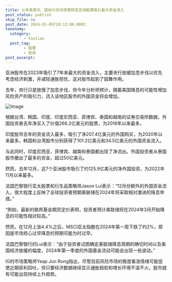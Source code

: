 ```yaml
---
title: 七年来首次，因央行货币政策转变亚洲股票吸引最大资金流入
post_status: publish
skip_file: no
post_date: 2024-01-05T10:13:00.000Z
taxonomy:
  category:
        - toutiao
  post_tag:
        - 股票
        - 投资
post_excerpt: 
---
```

亚洲股市在2023年吸引了7年来最大的资金流入，主要央行放缓加息步伐以优先考虑经济刺激，并减轻通胀担忧，这对股市起到了鼓舞作用。

去年，央行只是放慢了加息步伐，但今年分析师预计，随着美国降息的可能性增加风险资产的吸引力，流入该地区股市的外国资金将会增加。

![Image](https://images.unsplash.com/photo-1524492412937-b28074a5d7da?ixlib=rb-4.0.3&q=85&fm=jpg&crop=entropy&cs=srgb)

根据台湾、韩国、印度、印度尼西亚、菲律宾、泰国和越南的证券交易所数据，外国投资者去年净买入了价值266.2亿美元的股票，为2016年以来最多。

印度股市去年的资金流入最多，吸引了净207.4亿美元的外国购买，为2020年以来最多。韩国和台湾股市分别获得了101.2亿美元和34.5亿美元的外国资金流入。

与此同时，印度尼西亚、菲律宾、越南和泰国都出现了净流出。外国投资者从泰国股市撤出了最多的资金，超过50亿美元。

然而，去年12月，这7个亚洲股市吸引了约125.9亿美元的净外国投资，为2022年11月以来最多。

法国巴黎银行亚太股票和衍生品策略师Jason Lui表示：“12月份额外的外国资金流入，很大程度上反映了全球投资者预期美联储在2024年将采取相对激进的降息举措。”

“例如，最新的联邦基金期货定价表明，投资者预计美联储将在2024年3月开始降息的可能性相对较高。”

然而，在12月上涨4.4%之后，MSCI亚太指数在2024年第一周下跌了约2%，原因是市场担心过早降息的预期可能为时过早。

法国巴黎银行的Lui表示：“由于投资者试图确定美联储降息周期的确切时间以及美国经济放缓的幅度，2024年第一季度的外国基金流动可能会出现一些波动。”

IG的市场策略师Yeap Jun Rong指出，尽管目前风险市场的极度看涨情绪可能促使近期获利回吐，但只要经济数据继续显示通胀趋软和增长环境不温不火，股市就有可能出现持续上升趋势。